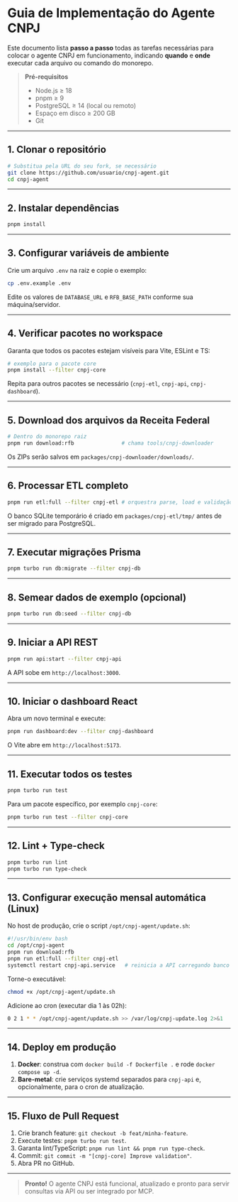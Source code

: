 # Guia de Implementação do Agente CNPJ

Este documento lista **passo a passo** todas as tarefas necessárias para colocar o agente CNPJ em funcionamento, indicando **quando** e **onde** executar cada arquivo ou comando do monorepo.

> **Pré-requisitos**
> - Node.js ≥ 18
> - pnpm ≥ 9
> - PostgreSQL ≥ 14 (local ou remoto)
> - Espaço em disco ≥ 200 GB
> - Git

---

## 1. Clonar o repositório
```bash
# Substitua pela URL do seu fork, se necessário
git clone https://github.com/usuario/cnpj-agent.git
cd cnpj-agent
```

---

## 2. Instalar dependências
```bash
pnpm install
```

---

## 3. Configurar variáveis de ambiente
Crie um arquivo `.env` na raiz e copie o exemplo:
```bash
cp .env.example .env
```
Edite os valores de `DATABASE_URL` e `RFB_BASE_PATH` conforme sua máquina/servidor.

---

## 4. Verificar pacotes no workspace
Garanta que todos os pacotes estejam visíveis para Vite, ESLint e TS:
```bash
# exemplo para o pacote core
pnpm install --filter cnpj-core
```
Repita para outros pacotes se necessário (`cnpj-etl`, `cnpj-api`, `cnpj-dashboard`).

---

## 5. Download dos arquivos da Receita Federal
```bash
# Dentro do monorepo raiz
pnpm run download:rfb               # chama tools/cnpj-downloader
```
Os ZIPs serão salvos em `packages/cnpj-downloader/downloads/`.

---

## 6. Processar ETL completo
```bash
pnpm run etl:full --filter cnpj-etl # orquestra parse, load e validação
```
O banco SQLite temporário é criado em `packages/cnpj-etl/tmp/` antes de ser migrado para PostgreSQL.

---

## 7. Executar migrações Prisma
```bash
pnpm turbo run db:migrate --filter cnpj-db
```

---

## 8. Semear dados de exemplo (opcional)
```bash
pnpm turbo run db:seed --filter cnpj-db
```

---

## 9. Iniciar a API REST
```bash
pnpm run api:start --filter cnpj-api
```
A API sobe em `http://localhost:3000`.

---

## 10. Iniciar o dashboard React
Abra um novo terminal e execute:
```bash
pnpm run dashboard:dev --filter cnpj-dashboard
```
O Vite abre em `http://localhost:5173`.

---

## 11. Executar todos os testes
```bash
pnpm turbo run test
```
Para um pacote específico, por exemplo `cnpj-core`:
```bash
pnpm turbo run test --filter cnpj-core
```

---

## 12. Lint + Type-check
```bash
pnpm turbo run lint
pnpm turbo run type-check
```

---

## 13. Configurar execução mensal automática (Linux)
No host de produção, crie o script `/opt/cnpj-agent/update.sh`:
```bash
#!/usr/bin/env bash
cd /opt/cnpj-agent
pnpm run download:rfb
pnpm run etl:full --filter cnpj-etl
systemctl restart cnpj-api.service   # reinicia a API carregando banco novo
```
Torne-o executável:
```bash
chmod +x /opt/cnpj-agent/update.sh
```
Adicione ao cron (executar dia 1 às 02h):
```bash
0 2 1 * * /opt/cnpj-agent/update.sh >> /var/log/cnpj-update.log 2>&1
```

---

## 14. Deploy em produção
1. **Docker**: construa com `docker build -f Dockerfile .` e rode `docker compose up -d`.
2. **Bare-metal**: crie serviços systemd separados para `cnpj-api` e, opcionalmente, para o cron de atualização.

---

## 15. Fluxo de Pull Request
1. Crie branch feature: `git checkout -b feat/minha-feature`.
2. Execute testes: `pnpm turbo run test`.
3. Garanta lint/TypeScript: `pnpm run lint && pnpm run type-check`.
4. Commit: `git commit -m "[cnpj-core] Improve validation"`.
5. Abra PR no GitHub.

---

> **Pronto!** O agente CNPJ está funcional, atualizado e pronto para servir consultas via API ou ser integrado por MCP.
